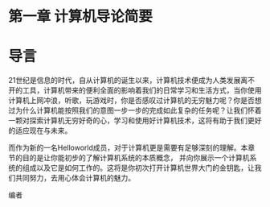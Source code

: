 # 第一章 计算机导论简要

# 导言

21世纪是信息的时代，自从计算机的诞生以来，计算机技术便成为人类发展离不开的工具，计算机带来的便利全面的影响着我们的日常学习和生活方式，当你使用计算机上网冲浪，听歌，玩游戏时，你是否感叹过计算机的无穷魅力呢？你是否想过为什么计算机能按照我们的意图一步一步的完成如此复杂的任务呢？让我们怀着一颗对探索计算机无穷好奇的心，学习和使用好计算机技术，这将有助于我们更好的适应现在与未来。

而作为新的一名Helloworld成员，对于计算机更是需要有足够深刻的理解。本章节的目的是让你能初步的了解计算机系统的本质概念，
并向你展示一个计算机系统的组成以及它是如何工作的。这将是你初次打开计算机世界大门的金钥匙，让我们共同努力，去用心体会计算机的魅力。

编者




